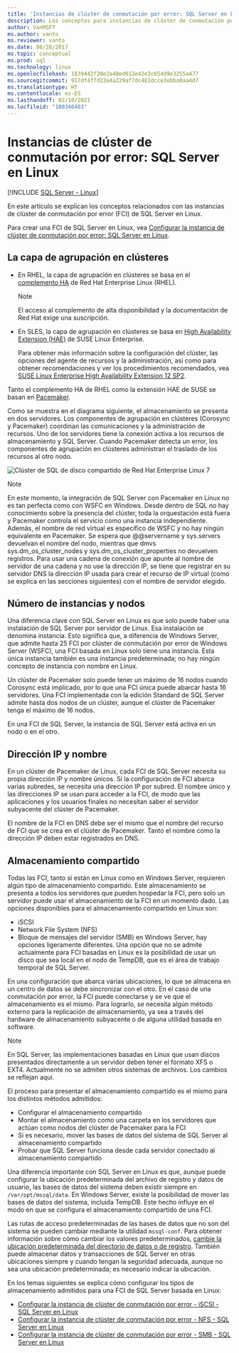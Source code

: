 ```yaml
---
title: 'Instancias de clúster de conmutación por error: SQL Server en Linux'
description: Los conceptos para instancias de clúster de conmutación por error de SQL Server en Linux incluyen el nivel de agrupación en clústeres, el número de instancias, el nombre y la dirección IP, y el almacenamiento compartido.
author: VanMSFT
ms.author: vanto
ms.reviewer: vanto
ms.date: 08/28/2017
ms.topic: conceptual
ms.prod: sql
ms.technology: linux
ms.openlocfilehash: 1839442f20e2a48ed612e42e3c654d9e3255a477
ms.sourcegitcommit: 917df4ffd22e4a229af7dc481dcce3ebba0aa4d7
ms.translationtype: HT
ms.contentlocale: es-ES
ms.lasthandoff: 02/10/2021
ms.locfileid: "100346403"
---
```

# <a name="failover-cluster-instances---sql-server-on-linux"></a>Instancias de clúster de conmutación por error: SQL Server en Linux

[!INCLUDE [SQL Server - Linux](../includes/applies-to-version/sql-linux.md)]

En este artículo se explican los conceptos relacionados con las instancias de clúster de conmutación por error (FCI) de SQL Server en Linux. 

Para crear una FCI de SQL Server en Linux, vea [Configurar la instancia de clúster de conmutación por error: SQL Server en Linux](sql-server-linux-shared-disk-cluster-configure.md).

## <a name="the-clustering-layer"></a>La capa de agrupación en clústeres

* En RHEL, la capa de agrupación en clústeres se basa en el [complemento HA](https://access.redhat.com/documentation/en-US/Red_Hat_Enterprise_Linux/6/pdf/High_Availability_Add-On_Overview/Red_Hat_Enterprise_Linux-6-High_Availability_Add-On_Overview-en-US.pdf) de Red Hat Enterprise Linux (RHEL). 

    > [!NOTE] 
    > El acceso al complemento de alta disponibilidad y la documentación de Red Hat exige una suscripción. 

* En SLES, la capa de agrupación en clústeres se basa en [High Availability Extension (HAE)](https://www.suse.com/products/highavailability) de SUSE Linux Enterprise.

    Para obtener más información sobre la configuración del clúster, las opciones del agente de recursos y la administración, así como para obtener recomendaciones y ver los procedimientos recomendados, vea [SUSE Linux Enterprise High Availability Extension 12 SP2](https://www.suse.com/documentation/sle-ha-12/index.html).

Tanto el complemento HA de RHEL como la extensión HAE de SUSE se basan en [Pacemaker](https://clusterlabs.org/).

Como se muestra en el diagrama siguiente, el almacenamiento se presenta en dos servidores. Los componentes de agrupación en clústeres (Corosync y Pacemaker) coordinan las comunicaciones y la administración de recursos. Uno de los servidores tiene la conexión activa a los recursos de almacenamiento y SQL Server. Cuando Pacemaker detecta un error, los componentes de agrupación en clústeres administran el traslado de los recursos al otro nodo.  

![Clúster de SQL de disco compartido de Red Hat Enterprise Linux 7](./media/sql-server-linux-shared-disk-cluster-red-hat-7-configure/LinuxCluster.png) 


> [!NOTE]
> En este momento, la integración de SQL Server con Pacemaker en Linux no es tan perfecta como con WSFC en Windows. Desde dentro de SQL no hay conocimiento sobre la presencia del clúster, toda la orquestación está fuera y Pacemaker controla el servicio como una instancia independiente. Además, el nombre de red virtual es específico de WSFC y no hay ningún equivalente en Pacemaker. Se espera que @@servername y sys.servers devuelvan el nombre del nodo, mientras que dmvs sys.dm_os_cluster_nodes y sys.dm_os_cluster_properties no devuelven registros. Para usar una cadena de conexión que apunte al nombre de servidor de una cadena y no use la dirección IP, se tiene que registrar en su servidor DNS la dirección IP usada para crear el recurso de IP virtual (como se explica en las secciones siguientes) con el nombre de servidor elegido.

## <a name="number-of-instances-and-nodes"></a>Número de instancias y nodos

Una diferencia clave con SQL Server en Linux es que solo puede haber una instalación de SQL Server por servidor de Linux. Esa instalación se denomina instancia. Esto significa que, a diferencia de Windows Server, que admite hasta 25 FCI por clúster de conmutación por error de Windows Server (WSFC), una FCI basada en Linux solo tiene una instancia. Esta única instancia también es una instancia predeterminada; no hay ningún concepto de instancia con nombre en Linux. 

Un clúster de Pacemaker solo puede tener un máximo de 16 nodos cuando Corosync está implicado, por lo que una FCI única puede abarcar hasta 16 servidores. Una FCI implementada con la edición Standard de SQL Server admite hasta dos nodos de un clúster, aunque el clúster de Pacemaker tenga el máximo de 16 nodos.

En una FCI de SQL Server, la instancia de SQL Server está activa en un nodo o en el otro.

## <a name="ip-address-and-name"></a>Dirección IP y nombre
En un clúster de Pacemaker de Linux, cada FCI de SQL Server necesita su propia dirección IP y nombre únicos. Si la configuración de FCI abarca varias subredes, se necesita una dirección IP por subred. El nombre único y las direcciones IP se usan para acceder a la FCI, de modo que las aplicaciones y los usuarios finales no necesitan saber el servidor subyacente del clúster de Pacemaker.

El nombre de la FCI en DNS debe ser el mismo que el nombre del recurso de FCI que se crea en el clúster de Pacemaker.
Tanto el nombre como la dirección IP deben estar registrados en DNS.

## <a name="shared-storage"></a>Almacenamiento compartido
Todas las FCI, tanto si están en Linux como en Windows Server, requieren algún tipo de almacenamiento compartido. Este almacenamiento se presenta a todos los servidores que pueden hospedar la FCI, pero solo un servidor puede usar el almacenamiento de la FCI en un momento dado. Las opciones disponibles para el almacenamiento compartido en Linux son:

- iSCSI
- Network File System (NFS)
- Bloque de mensajes del servidor (SMB) en Windows Server, hay opciones ligeramente diferentes. Una opción que no se admite actualmente para FCI basadas en Linux es la posibilidad de usar un disco que sea local en el nodo de TempDB, que es el área de trabajo temporal de SQL Server.

En una configuración que abarca varias ubicaciones, lo que se almacena en un centro de datos se debe sincronizar con el otro. En el caso de una conmutación por error, la FCI puede conectarse y se ve que el almacenamiento es el mismo. Para lograrlo, se necesita algún método externo para la replicación de almacenamiento, ya sea a través del hardware de almacenamiento subyacente o de alguna utilidad basada en software. 

>[!NOTE]
>En SQL Server, las implementaciones basadas en Linux que usan discos presentados directamente a un servidor deben tener el formato XFS o EXT4. Actualmente no se admiten otros sistemas de archivos. Los cambios se reflejan aquí.

El proceso para presentar el almacenamiento compartido es el mismo para los distintos métodos admitidos:

- Configurar el almacenamiento compartido
- Montar el almacenamiento como una carpeta en los servidores que actúan como nodos del clúster de Pacemaker para la FCI
- Si es necesario, mover las bases de datos del sistema de SQL Server al almacenamiento compartido
- Probar que SQL Server funciona desde cada servidor conectado al almacenamiento compartido

Una diferencia importante con SQL Server en Linux es que, aunque puede configurar la ubicación predeterminada del archivo de registro y datos de usuario, las bases de datos del sistema deben existir siempre en `/var/opt/mssql/data`. En Windows Server, existe la posibilidad de mover las bases de datos del sistema, incluida TempDB. Este hecho influye en el modo en que se configura el almacenamiento compartido de una FCI.

Las rutas de acceso predeterminadas de las bases de datos que no son del sistema se pueden cambiar mediante la utilidad `mssql-conf`. Para obtener información sobre cómo cambiar los valores predeterminados, [cambie la ubicación predeterminada del directorio de datos o de registro](sql-server-linux-configure-mssql-conf.md#datadir). También puede almacenar datos y transacciones de SQL Server en otras ubicaciones siempre y cuando tengan la seguridad adecuada, aunque no sea una ubicación predeterminada; es necesario indicar la ubicación.

En los temas siguientes se explica cómo configurar los tipos de almacenamiento admitidos para una FCI de SQL Server basada en Linux:

- [Configurar la instancia de clúster de conmutación por error - iSCSI - SQL Server en Linux](sql-server-linux-shared-disk-cluster-configure-iscsi.md)
- [Configurar la instancia de clúster de conmutación por error - NFS - SQL Server en Linux](sql-server-linux-shared-disk-cluster-configure-nfs.md)
- [Configurar la instancia de clúster de conmutación por error - SMB - SQL Server en Linux](sql-server-linux-shared-disk-cluster-configure-smb.md)
